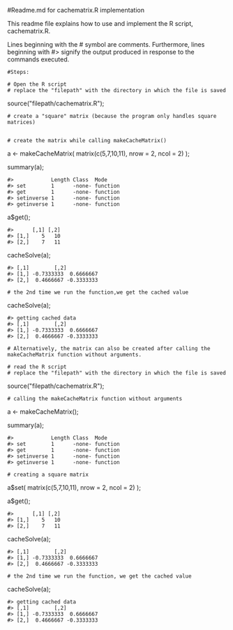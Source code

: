 #Readme.md for cachematrix.R implementation

This readme file explains how to use and implement the R script, cachematrix.R.

Lines beginning with the # symbol are comments. Furthermore, lines beginning with #> signify the output produced in response to the commands executed.


	#Steps:

	# Open the R script
	# replace the "filepath" with the directory in which the file is saved

source("filepath/cachematrix.R");

	# create a "square" matrix (because the program only handles square matrices)


	# create the matrix while calling makeCacheMatrix()

a <- makeCacheMatrix( matrix(c(5,7,10,11), nrow = 2, ncol = 2) );

summary(a);

	#>            Length Class  Mode    
	#> set        1      -none- function
	#> get        1      -none- function
	#> setinverse 1      -none- function
	#> getinverse 1      -none- function

a$get();

	#>      [,1] [,2]
	#> [1,]    5   10
	#> [2,]    7   11

cacheSolve(a);

	#> [,1]        [,2]
	#> [1,] -0.7333333  0.6666667
	#> [2,]  0.4666667 -0.3333333

	# the 2nd time we run the function,we get the cached value

cacheSolve(a);

	#> getting cached data
	#> [,1]        [,2]
	#> [1,] -0.7333333  0.6666667
	#> [2,]  0.4666667 -0.3333333

	# Alternatively, the matrix can also be created after calling the makeCacheMatrix function without arguments.

	# read the R script
	# replace the "filepath" with the directory in which the file is saved

source("filepath/cachematrix.R");

	# calling the makeCacheMatrix function without arguments

a <- makeCacheMatrix();

summary(a);

	#>            Length Class  Mode    
	#> set        1      -none- function
	#> get        1      -none- function
	#> setinverse 1      -none- function
	#> getinverse 1      -none- function

	# creating a square matrix

a$set( matrix(c(5,7,10,11), nrow = 2, ncol = 2) );

a$get();

	#>      [,1] [,2]
	#> [1,]    5   10
	#> [2,]    7   11

cacheSolve(a);

	#> [,1]        [,2]
	#> [1,] -0.7333333  0.6666667
	#> [2,]  0.4666667 -0.3333333

	# the 2nd time we run the function, we get the cached value

cacheSolve(a);

	#> getting cached data
	#> [,1]        [,2]
	#> [1,] -0.7333333  0.6666667
	#> [2,]  0.4666667 -0.3333333
